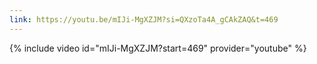 ```yaml
---
link: https://youtu.be/mIJi-MgXZJM?si=QXzoTa4A_gCAkZAQ&t=469
---
```


{% include video id="mIJi-MgXZJM?start=469" provider="youtube" %}

